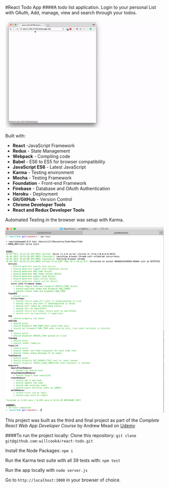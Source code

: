 #React Todo App
####A todo list application. Login to your personal List with OAuth, Add, manage, view and search through your todos.

![React Todo List Web Application](./assets/todo.gif)

Built with:

* **React** -JavaScript Framework
* **Redux** - State Management
* **Webpack** - Compiling code
* **Babel** - ES6 to ES5 for browser compatibility
* **JavaScript ES6** - Latest JavaScript
* **Karma** - Testing environment
* **Mocha** - Testing Framework
* **Foundation** - Front-end Framework
* **Firebase** - Database and OAuth Authentication
* **Heroku** - Deployment
* **Git/GitHub** - Version Control
* **Chrome Developer Tools**
* **React and Redux Developer Tools**

Automated Testing in the browser was setup with Karma.

![Karma Testing](./assets/tests.jpg)

This project was built as the third and final project as part of the *Complete React Web App Developer Course* by Andrew Mead on [Udemy](https://www.udemy.com/the-complete-react-web-app-developer-course/)

####To run the project locally:
Clone this repository:
`git clone git@github.com:willcook4/react-todo.git`

Install the Node Packages:
`npm i`

Run the Karma test suite with all 39 tests with:
`npm test`

Run the app locally with `node server.js`

Go to `http://localhost:3000` in your browser of choice.
